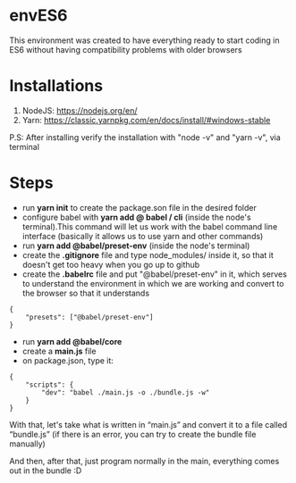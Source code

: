 # envES6
This environment was created to have everything ready to start coding in ES6 without having compatibility problems with older browsers

# Installations

1. NodeJS: https://nodejs.org/en/
2. Yarn: https://classic.yarnpkg.com/en/docs/install/#windows-stable

P.S: After installing verify the installation with "node -v" and "yarn -v", via terminal

# Steps

* run **yarn init** to create the package.son file in the desired folder
* configure babel with **yarn add @ babel / cli** (inside the node's terminal).This command will let us work with the babel command line interface (basically it allows us to use yarn and other commands)
* run **yarn add @babel/preset-env** (inside the node's terminal)
* create the **.gitignore** file and type node_modules/ inside it, so that it doesn't get too heavy when you go up to github
* create the **.babelrc** file and put "@babel/preset-env" in it, which serves to understand the environment in which we are working and convert to the browser so that it understands
```
{
    "presets": ["@babel/preset-env"]
}
```
* run **yarn add @babel/core**
* create a **main.js** file
* on package.json, type it:
```
{
    "scripts": {
        "dev": "babel ./main.js -o ./bundle.js -w"
    }
}
```
With that, let's take what is written in “main.js” and convert it to a file called “bundle.js” (if there is an error, you can try to create the bundle file manually)

And then, after that, just program normally in the main, everything comes out in the bundle :D